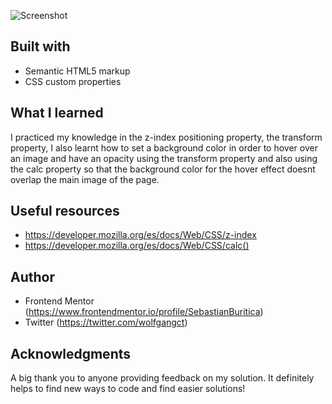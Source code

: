 <!-- Screenshot -->

![Screenshot](https://user-images.githubusercontent.com/93333842/152392170-a7ab02c8-65fc-4d6c-b6c5-a979f0e005e2.png)


## Built with


- Semantic HTML5 markup
- CSS custom properties



## What I learned

I practiced my knowledge in the z-index positioning property, the transform property,  I also learnt how to set a background color in order to hover over an image and have an opacity using the transform property and also using the calc property so that the background color for the hover effect doesnt overlap the main image of the page. 


## Useful resources


- https://developer.mozilla.org/es/docs/Web/CSS/z-index 
- https://developer.mozilla.org/es/docs/Web/CSS/calc() 


## Author

- Frontend Mentor (https://www.frontendmentor.io/profile/SebastianBuritica)  
- Twitter (https://twitter.com/wolfgangct) 


## Acknowledgments

A big thank you to anyone providing feedback on my solution. It definitely helps to find new ways to code and find easier solutions! 

